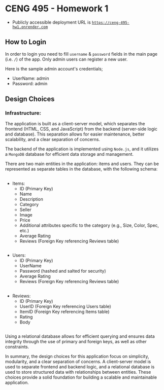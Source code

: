 # CENG 495 - Homework 1

- Publicly accessible deployment URL is [`https://ceng-495-hw1.onrender.com`](https://ceng-495-hw1.onrender.com)

## How to Login
In order to login you need to fill `username` & `password` fields in the main page (i.e. `/`) of the app. Only admin users can register a new user. 

Here is the sample admin account's credentials;
- UserName: admin
- Password: admin

## Design Choices

### Infrastructure:
The application is built as a client-server model, which separates the frontend (HTML, CSS, and JavaScript) from the backend (server-side logic and database). This separation allows for easier maintenance, better scalability, and a clear separation of concerns.

The backend of the application is implemented using `Node.js`, and it utilizes a `MongoDB` database for efficient data storage and management.

There are two main entities in the application: items and users. They can be represented as separate tables in the database, with the following schema:
##
- Items:
  - ID (Primary Key)
  - Name
  - Description
  - Category
  - Seller
  - Image
  - Price
  - Additional attributes specific to the category (e.g., Size, Color, Spec, etc.)
  - Average Rating
  - Reviews (Foreign Key referencing Reviews table)
##
- Users:
  - ID (Primary Key)
  - UserName
  - Password (hashed and salted for security)
  - Average Rating
  - Reviews (Foreign Key referencing Reviews table)
##
- Reviews:
  - ID (Primary Key)
  - UserID (Foreign Key referencing Users table)
  - ItemID (Foreign Key referencing Items table)
  - Rating
  - Body
##
Using a relational database allows for efficient querying and ensures data integrity through the use of primary and foreign keys, as well as other constraints.

In summary, the design choices for this application focus on simplicity, modularity, and a clear separation of concerns. A client-server model is used to separate frontend and backend logic, and a relational database is used to store structured data with relationships between entities. These choices provide a solid foundation for building a scalable and maintainable application.
